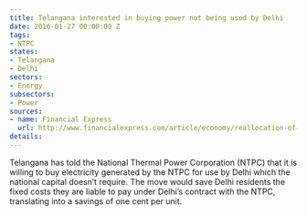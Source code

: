 ```yaml
---
title: Telangana interested in buying power not being used by Delhi
date: 2016-01-27 00:00:00 Z
tags:
- NTPC
states:
- Telangana
- Delhi
sectors:
- Energy
subsectors:
- Power
sources:
- name: Financial Express
  url: http://www.financialexpress.com/article/economy/reallocation-of-power-to-telangana-to-provide-relief-to-delhi-consumers/199927/
details: 
---
```


Telangana has told the National Thermal Power Corporation (NTPC) that it is willing to buy electricity generated by the NTPC for use by Delhi which the national capital doesn’t require. The move would save Delhi residents the fixed costs they are liable to pay under Delhi’s contract with the NTPC, translating into a savings of one cent per unit.
